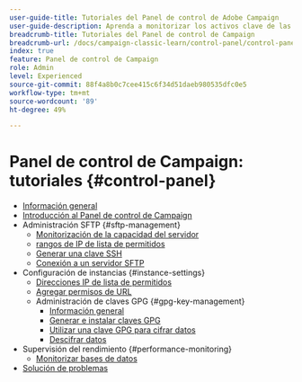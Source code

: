 ```yaml
---
user-guide-title: Tutoriales del Panel de control de Adobe Campaign
user-guide-description: Aprenda a monitorizar los activos clave de las instancias de Adobe Campaign y a realizar tareas administrativas en el Panel de control de Campaign.
breadcrumb-title: Tutoriales del Panel de control de Campaign
breadcrumb-url: /docs/campaign-classic-learn/control-panel/control-panel-overview.html
index: true
feature: Panel de control de Campaign
role: Admin
level: Experienced
source-git-commit: 88f4a8b0c7cee415c6f34d51daeb980535dfc0e5
workflow-type: tm+mt
source-wordcount: '89'
ht-degree: 49%

---
```



# Panel de control de Campaign: tutoriales {#control-panel}

+ [Información general](/help/control-panel-tutorials/control-panel-overview.md)
+ [Introducción al Panel de control de Campaign](/help/control-panel-tutorials/get-started.md)
+ Administración SFTP {#sftp-management}
   + [Monitorización de la capacidad del servidor](/help/control-panel-tutorials/sftp-management/monitor-server-capacity.md)
   + [rangos de IP de lista de permitidos](/help/control-panel-tutorials/sftp-management/allowlist-ip-range.md)
   + [Generar una clave SSH](/help/control-panel-tutorials/sftp-management/generate-ssh-key.md)
   + [Conexión a un servidor SFTP](/help/control-panel-tutorials/sftp-management/connect-to-sftp-server.md)
+ Configuración de instancias {#instance-settings}
   + [Direcciones IP de lista de permitidos](/help/control-panel-tutorials/instance-settings/allowlist-ip-address.md)
   + [Agregar permisos de URL](/help/control-panel-tutorials/instance-settings/add-url-permissions.md)
   + Administración de claves GPG {#gpg-key-management}
      + [Información general](/help/control-panel-tutorials/instance-settings/gpg-key-management/gpg-key-management-overview.md)
      + [Generar e instalar claves GPG](/help/control-panel-tutorials/instance-settings/gpg-key-management/generate-and-install-gpg-keys.md)
      + [Utilizar una clave GPG para cifrar datos](/help/control-panel-tutorials/instance-settings/gpg-key-management/use-a-gpg-key-to-encrypt-data.md)
      + [Descifrar datos](/help/control-panel-tutorials/instance-settings/gpg-key-management/decrypt-data.md)
+ Supervisión del rendimiento {#performance-monitoring}
   + [Monitorizar bases de datos](/help/control-panel-tutorials/performance-monitoring/monitor-databases.md)
+ [Solución de problemas](/help/control-panel-tutorials/troubleshooting.md)